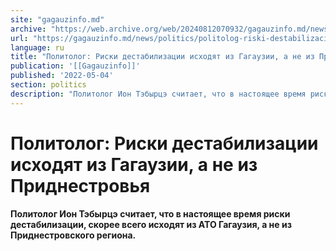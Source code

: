 ```yaml
---
site: "gagauzinfo.md"
archive: "https://web.archive.org/web/20240812070932/gagauzinfo.md/news/politics/politolog-riski-destabilizacii-ishodyat-iz-gagauzii-a-ne-iz-pridnestrovya"
url: "https://gagauzinfo.md/news/politics/politolog-riski-destabilizacii-ishodyat-iz-gagauzii-a-ne-iz-pridnestrovya"
language: ru
title: "Политолог: Риски дестабилизации исходят из Гагаузии, а не из Приднестровья"
publication: '[[Gagauzinfo]]'
published: '2022-05-04'
section: politics
description: "Политолог Ион Тэбырцэ считает, что в настоящее время риски дестабилизации, скорее всего исходят из АТО Гагаузия, а не из Приднестровского региона."
---
```


# Политолог: Риски дестабилизации исходят из Гагаузии, а не из Приднестровья

**Политолог Ион Тэбырцэ считает, что в настоящее время риски дестабилизации, скорее всего исходят из АТО Гагаузия, а не из Приднестровского региона.**